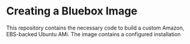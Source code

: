 # Creating a Bluebox Image

This repository contains the necessary code to build a custom Amazon, EBS-backed Ubuntu AMi. The image contains a configured installation 
